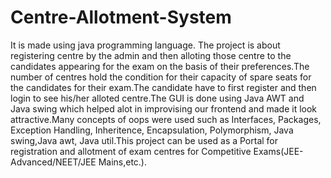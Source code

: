 # Centre-Allotment-System
It is made using java programming language.
The project is about registering centre by the admin and then alloting those centre to the candidates appearing for the exam on the basis of their preferences.The number of centres hold the condition for their capacity of spare seats for the candidates for their exam.The candidate have to first register and then login to see his/her alloted centre.The GUI is done using Java AWT and Java swing which helped alot in improvising our frontend and made it look attractive.Many concepts of oops were used such as Interfaces, Packages, Exception Handling, Inheritence, Encapsulation, Polymorphism, Java swing,Java awt, Java util.This project can be used as a Portal for registration and allotment of exam centres for Competitive Exams(JEE-Advanced/NEET/JEE Mains,etc.).

